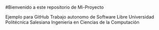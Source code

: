 #Bienvenido a este repositorio de Mi-Proyecto

Ejemplo para GitHub
Trabajo autonomo de Software Libre
Universidad Politécnica Salesiana
Ingenieria en Ciencias de la Computación 
